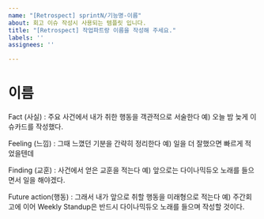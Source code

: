 ```yaml
---
name: "[Retrospect] sprintN/기능명-이름"
about: 회고 이슈 작성시 사용되는 템플릿 입니다.
title: "[Retrospect] 작업파트랑 이름을 작성해 주세요."
labels: ''
assignees: ''

---
```


# 이름

Fact (사실) : 주요 사건에서 내가 취한 행동을 객관적으로 서술한다
예) 오늘 밤 늦게 이슈카드를 작성했다.

Feeling (느낌) : 그때 느꼈던 기분을 간략히 정리한다
예) 일을 더 잘했으면 빠르게 적었을텐데

Finding (교훈) : 사건에서 얻은 교훈을 적는다
예) 앞으로는 다이나믹듀오 노래를 들으면서 일을 해야겠다.

Future action(행동) : 그래서 내가 앞으로 취할 행동을 미래형으로 적는다
예) 주간회고에 이어 Weekly Standup은 반드시 다이나믹듀오 노래를 들으며 작성할 것이다.
